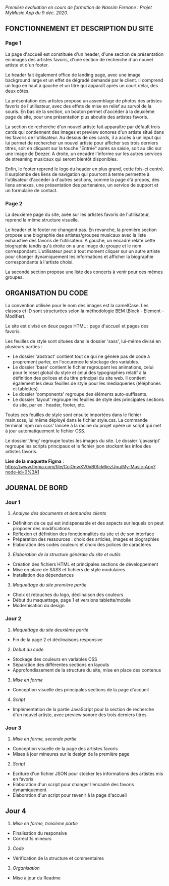 *Première évaluation en cours de formation de Nassim Fernane : Projet MyMusic App du 9 déc. 2020.*


## **FONCTIONNEMENT ET DESCRIPTION DU SITE**

### Page 1 ###

La page d'accueil est constituée d'un header, d'une section de présentation en images des artistes favoris, d'une section de recherche d'un nouvel artiste et d'un footer.

Le header fait également office de landing page, avec une image background large et un effet de dégradé demandé par le client. Il comprend un logo en haut à gauche et un titre qui apparaît après un court délai, des deux côtés.

La présentation des artistes propose un assemblage de photos des artistes favoris de l'utilisateur, avec des effets de mise en relief au survol de la souris. En bas de la section, un bouton permet d'accéder à la deuxième page du site, pour une présentation plus aboutie des artistes favoris.

La section de recherche d'un nouvel artiste fait apparaître par défault trois cards qui contiennent des images et preview sonores d'un artiste situé dans les favoris de l'utilisateur. Au dessus de ces cards, il a accès à un input qui lui permet de rechercher un nouvel artiste pour afficher ses trois derniers titres, soit en cliquant sur la touche "Entrée" après sa saisie, soit au clic sur une image de Deezer. A droite, un encadré l'informe sur les autres services de streaming musicaux qui seront bientôt disponibles. 

Enfin, le footer reprend le logo du header en plus grand, cette fois-ci centré. Il surplombe des liens de navigation qui pourront à terme permettre à l'utilisateur d'accéder à d'autres sections, comme la page d'à propos, des liens annexes, une présentation des partenaires, un service de support et un formulaire de contact. 

### Page 2 ###

La deuxième page du site, axée sur les artistes favoris de l'utilisateur, reprend la même structure visuelle. 

Le header et le footer ne changent pas. En revanche, la première section propose une biographie des artistes/groupes musicaux avec la liste exhaustive des favoris de l'utilisateur. A gauche, un encadré relate cette biographie tandis qu'à droite on a une image du groupe et le nom correspondant. L'utilisateur peut à tout moment cliquer sur un autre artiste pour changer dynamiquement les informations et afficher la biographie correspondante à l'artiste choisi.

La seconde section propose une liste des concerts à venir pour ces mêmes groupes.


## **ORGANISATION DU CODE**

La convention utilisée pour le nom des images est la camelCase.
Les classes et ID sont structurées selon la méthodologie BEM (Block - Element - Modifier).

Le site est divisé en deux pages HTML : page d'accueil et pages des favoris. 

Les feuilles de style sont situées dans le dossier 'sass', lui-même divisé en plusieurs parties : 
- Le dossier 'abstract' contient tout ce qui ne génère pas de code à proprement parler, en l'occurence le stockage des variables. 
- Le dossier 'base' contient le fichier regroupant les animations, celui pour le reset global du style et celui des typographies relatif à la définition des polices et du titre principal du site web. Il contient également les deux feuilles de style pour les mediaqueries (téléphones et tablettes).
- Le dossier 'components' regroupe des éléments auto-suffisants.
- Le dossier 'layout' regroupe les feuilles de style des principales sections du site, par ex : header, footer, etc.

Toutes ces feuilles de style sont ensuite importées dans le fichier main.scss, lui même déployé dans le fichier style.css.
La commande terminal 'npm run scss' lancée à la racine du projet opère un script qui met à jour automatiquement le fichier CSS.

Le dossier '/img' regroupe toutes les images du site.
Le dossier '/javasript' regroupe les scripts principaux et le fichier json stockant les infos des artistes favoris.

**Lien de la maquette Figma** : https://www.figma.com/file/CciOnwXV0xB0fck6iezUpu/My-Music-App?node-id=0%3A1


## **JOURNAL DE BORD**

### Jour 1 ###
1. *Analyse des documents et demandes clients* 
- Définition de ce qui est indispensable et des aspects sur lequels on peut proposer des modifications
- Réflexion et définition des fonctionnalités du site et de son interface
- Préparation des ressources : choix des articles, images et biographies
- Elaboration des codes couleurs et choix des polices de caractères

2. *Elaboration de la structure générale du site et outils* 
- Création des fichiers HTML et principales sections de développement 
- Mise en place de SASS et fichiers de style modulaires 
- Installation des dépendances

3. *Maquettage du site première partie* 
- Choix et retouches du logo, déclinaison des couleurs
- Début du maquettage, page 1 et versions tablette/mobile
- Modernisation du design
 
 ### Jour 2 ###
 1. *Maquettage du site deuxième partie* 
 - Fin de la page 2 et déclinaisons responsive
 
 2. *Début du code* 
 - Stockage des couleurs en variables CSS
 - Séparation des différentes sections en layouts 
 - Approfondissement de la structure du site, mise en place des contenus
 
 3. *Mise en forme* 
 - Conception visuelle des principales sections de la page d'accueil
 
 4. *Script*
 - Implémentation de la partie JavaScript pour la section de recherche d'un nouvel artiste, avec preview sonore des trois derniers titres
 
 ### Jour 3 ###
 1. *Mise en forme, seconde partie* 
 - Conception visuelle de la page des artistes favoris
 - Mises à jour mineures sur le design de la première page
 
 2. *Script* 
 - Ecriture d'un fichier JSON pour stocker les informations des artistes mis en favoris
 - Elaboration d'un script pour changer l'encadré des favoris dynamiquement
 - Elaboration d'un script pour revenir à la page d'accueil 
 
 ## Jour 4 ###
 1. *Mise en forme, troisième partie*
 - Finalisation du responsive
 - Correctifs mineurs
 
 2. *Code*
 - Vérification de la structure et commentaires
 
 3. *Organisation* 
 - Mise à jour du Readme

 
 
 
